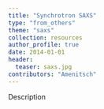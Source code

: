 ```yaml
---
title: "Synchrotron SAXS"
type: "from_others"
theme: "saxs"
collection: resources
author_profile: true
date: 2014-01-01
header:
  teaser: saxs.jpg
contributors: "Amenitsch"
---
```

<p align= "justify">

Description
